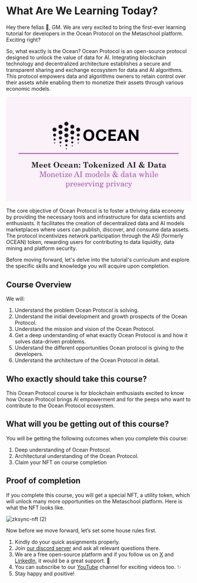# What Are We Learning Today?

Hey there fellas 👋, GM. We are very excited to bring the first-ever learning tutorial for developers in the Ocean Protocol on the Metaschool platform. Exciting right?

So, what exactly is the Ocean? Ocean Protocol is an open-source protocol designed to unlock the value of data for AI. Integrating blockchain technology and decentralized architecture establishes a secure and transparent sharing and exchange ecosystem for data and AI algorithms. This protocol empowers data and algorithms owners to retain control over their assets while enabling them to monetize their assets through various economic models.

![slide1 (1).png](https://github.com/0xmetaschool/Learning-Projects/blob/main/assests_for_all/Ocean%20C1%20/Lesson%201%20What%20Are%20We%20Learning%20Today/slide1_(1).png?raw=true)

The core objective of Ocean Protocol is to foster a thriving data economy by providing the necessary tools and infrastructure for data scientists and enthusiasts. It facilitates the creation of decentralized data and AI models marketplaces where users can publish, discover, and consume data assets. The protocol incentivizes network participation through the ASI (formerly OCEAN) token, rewarding users for contributing to data liquidity, data mining and platform security.

Before moving forward, let's delve into the tutorial's curriculum and explore the specific skills and knowledge you will acquire upon completion.

## Course Overview

We will:

1. Understand the problem Ocean Protocol is solving.
2. Understand the initial development and growth prospects of the Ocean Protocol.
3. Understand the mission and vision of the Ocean Protocol.
4. Get a deep understanding of what exactly Ocean Protocol is and how it solves data-driven problems.
5. Understand the different opportunities Ocean protocol is giving to the developers.
6. Understand the architecture of the Ocean Protocol in detail.

## Who exactly should take this course?

This Ocean Protocol course is for blockchain enthusiasts excited to know how Ocean Protocol brings AI empowerment and for the peeps who want to contribute to the Ocean Protocol ecosystem.

## What will you be getting out of this course?

You will be getting the following outcomes when you complete this course:

1. Deep understanding of Ocean Protocol.
2. Architectural understanding of the Ocean Protocol.
3. Claim your NFT on course completion

## Proof of completion
If you complete this course, you will get a special NFT, a utility token, which will unlock many more opportunities on the Metaschool platform. Here is what the NFT looks like.

![zksync-nft (2)](https://raw.githubusercontent.com/0xmetaschool/Learning-Projects/refs/heads/main/assests_for_all/Ocean%20C1%20/Lesson%201%20What%20Are%20We%20Learning%20Today/oceanc1.webp)


Now before we move forward, let’s set some house rules first.

1. Kindly do your quick assignments properly.
2. Join [our discord server](https://bit.ly/core-course-discord) and ask all relevant questions there.
3. We are a free open-source platform and if you follow us on [X](https://bit.ly/core-course-twitter) and [LinkedIn](https://bit.ly/core-course-linkedIn), it would be a great support. 🫣
4. You can subscribe to our [YouTube](https://bit.ly/core-course-youtube) channel for exciting videos too. ✨
5. Stay happy and positive!

